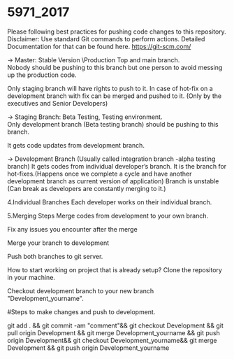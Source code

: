 # 5971_2017

Please following best practices for pushing code changes to this repository.
Disclaimer: Use standard Git commands to perform actions. Detailed Documentation for that can be found
here. https://git-scm.com/

->  Master: Stable Version \Production Top and main branch.   
Nobody should be pushing to this branch but one person to avoid messing up the production code.     

Only staging branch will have rights to push to it. In case of hot-fix on a development branch with fix can be merged and pushed to it. (Only by the executives and Senior Developers)

->  Staging Branch: Beta Testing, Testing environment.     
Only development branch (Beta testing branch) should be pushing to this branch.

It gets code updates from development branch.

-> Development Branch (Usually called integration branch -alpha testing branch)
 It gets codes from individual developer’s branch.  It is the branch for hot-fixes.(Happens once we complete a cycle and have another development branch as current version of application)  Branch is unstable (Can break as developers are constantly merging to it.)     

 
4.Individual Branches
Each developer works on their individual branch.
    
5.Merging Steps 
Merge codes from development to your own branch.    

Fix any issues you encounter after the merge    

Merge your branch to development

Push both branches to git server.

How to start working on project that is already setup? 
Clone the repository in your machine.   

Checkout development branch to your new branch "Development_yourname".

#Steps to make changes and push to development.

git add . &&
git commit -am "comment"&&
git checkout Development && 
git pull origin Development && 
git merge Development_yourname && 
git push origin Development&&
git checkout Development_yourname&&
git merge Development &&
git push origin Development_yourname
